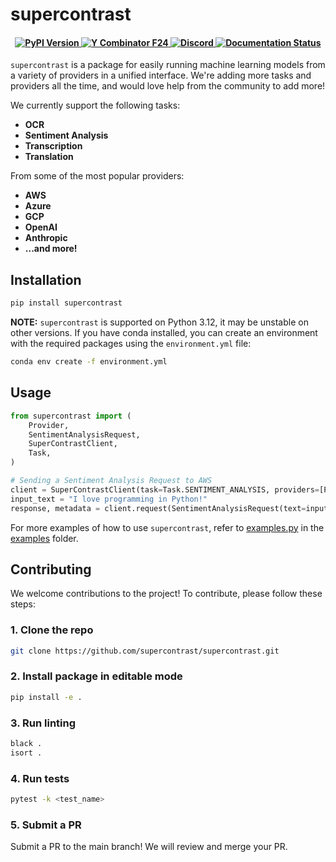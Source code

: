 # supercontrast
<h4 align="center">
    <a href="https://pypi.org/project/supercontrast/" target="_blank">
        <img src="https://img.shields.io/pypi/v/supercontrast.svg" alt="PyPI Version">
    </a>
    <a href="https://www.ycombinator.com/companies/supercontrast">
        <img src="https://img.shields.io/badge/Y%20Combinator-F24-orange?style=flat-square" alt="Y Combinator F24">
    </a>
    <a href="https://discord.com/invite/G6emkXjAm2">
        <img src="https://img.shields.io/static/v1?label=Chat%20on&message=Discord&color=blue&logo=Discord&style=flat-square" alt="Discord">
    </a>
    <a href="https://docs.supercontrast.com/" target="_blank">
        <img src="https://img.shields.io/badge/docs-latest-blue.svg" alt="Documentation Status">
    </a>
</h4>

`supercontrast` is a package for easily running machine learning models from a variety of providers in a unified interface. We're adding more tasks and providers all the time, and would love help from the community to add more!


We currently support the following tasks:

- **OCR**
- **Sentiment Analysis**
- **Transcription**
- **Translation**

From some of the most popular providers:

- **AWS**
- **Azure**
- **GCP**
- **OpenAI**
- **Anthropic**
- **...and more!**


## Installation

```bash
pip install supercontrast
```

**NOTE:** `supercontrast` is supported on Python 3.12, it may be unstable on other versions. If you have conda installed, you can create an environment with the required packages using the `environment.yml` file:

```bash
conda env create -f environment.yml
```

## Usage

```python
from supercontrast import (
    Provider,
    SentimentAnalysisRequest,
    SuperContrastClient,
    Task,
)

# Sending a Sentiment Analysis Request to AWS
client = SuperContrastClient(task=Task.SENTIMENT_ANALYSIS, providers=[Provider.AWS])
input_text = "I love programming in Python!"
response, metadata = client.request(SentimentAnalysisRequest(text=input_text))
```

For more examples of how to use `supercontrast`, refer to [examples.py](examples/examples.py) in the [examples](examples/) folder.

## Contributing

We welcome contributions to the project! To contribute, please follow these steps:

### 1. Clone the repo

```bash
git clone https://github.com/supercontrast/supercontrast.git
```

### 2. Install package in editable mode

```bash
pip install -e .
```

### 3. Run linting

```bash
black .
isort .
```

### 4. Run tests

```bash
pytest -k <test_name>
```

### 5. Submit a PR

Submit a PR to the main branch! We will review and merge your PR.









